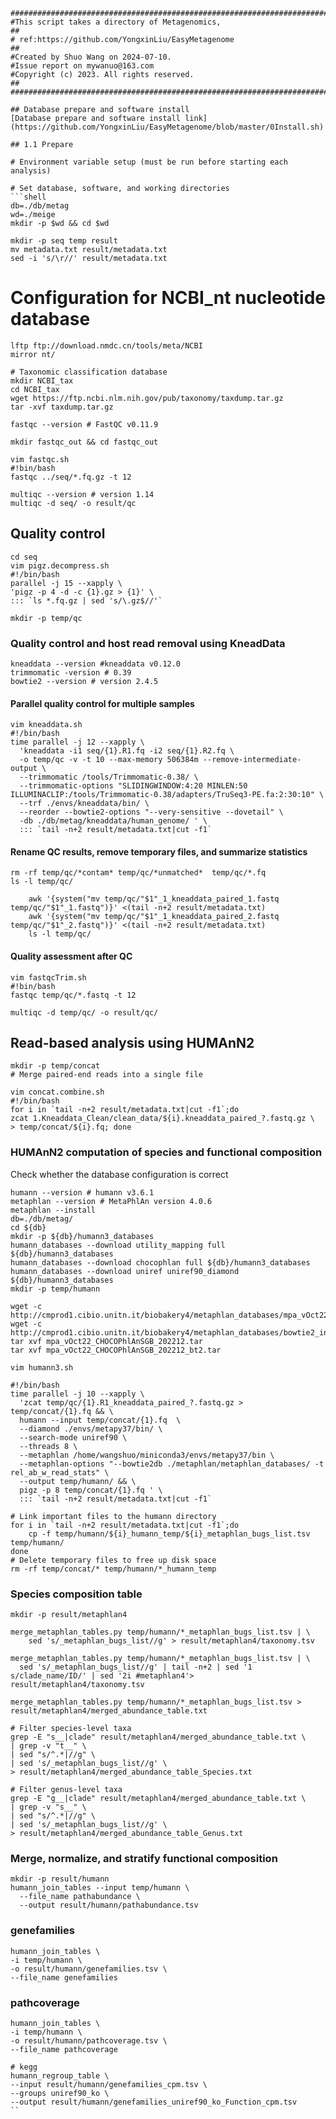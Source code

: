 ```shell
##########################################################################
#This script takes a directory of Metagenomics,
##
# ref:https://github.com/YongxinLiu/EasyMetagenome
##
#Created by Shuo Wang on 2024-07-10.
#Issue report on mywanuo@163.com
#Copyright (c) 2023. All rights reserved.
##
#######################################################################

## Database prepare and software install
[Database prepare and software install link](https://github.com/YongxinLiu/EasyMetagenome/blob/master/0Install.sh)

## 1.1 Prepare

# Environment variable setup (must be run before starting each analysis)

# Set database, software, and working directories
```shell
db=./db/metag
wd=./meige
mkdir -p $wd && cd $wd
```

```shell
mkdir -p seq temp result
mv metadata.txt result/metadata.txt
sed -i 's/\r//' result/metadata.txt
```

# Configuration for NCBI_nt nucleotide database
```shell
lftp ftp://download.nmdc.cn/tools/meta/NCBI
mirror nt/
```

```shell
# Taxonomic classification database
mkdir NCBI_tax
cd NCBI_tax
wget https://ftp.ncbi.nlm.nih.gov/pub/taxonomy/taxdump.tar.gz
tar -xvf taxdump.tar.gz
```

```shell
fastqc --version # FastQC v0.11.9
```

```shell
mkdir fastqc_out && cd fastqc_out

vim fastqc.sh
#!bin/bash
fastqc ../seq/*.fq.gz -t 12

multiqc --version # version 1.14
multiqc -d seq/ -o result/qc
```

## Quality control
```shell
cd seq
vim pigz.decompress.sh
#!/bin/bash
parallel -j 15 --xapply \
'pigz -p 4 -d -c {1}.gz > {1}' \
::: `ls *.fq.gz | sed 's/\.gz$//'`

mkdir -p temp/qc
```

### Quality control and host read removal using KneadData

```shell
kneaddata --version #kneaddata v0.12.0
trimmomatic -version # 0.39
bowtie2 --version # version 2.4.5
```

#### Parallel quality control for multiple samples

```shell
vim kneaddata.sh
#!/bin/bash
time parallel -j 12 --xapply \
  'kneaddata -i1 seq/{1}.R1.fq -i2 seq/{1}.R2.fq \
  -o temp/qc -v -t 10 --max-memory 506384m --remove-intermediate-output \
  --trimmomatic /tools/Trimmomatic-0.38/ \
  --trimmomatic-options "SLIDINGWINDOW:4:20 MINLEN:50 ILLUMINACLIP:/tools/Trimmomatic-0.38/adapters/TruSeq3-PE.fa:2:30:10" \
  --trf ./envs/kneaddata/bin/ \
  --reorder --bowtie2-options "--very-sensitive --dovetail" \
  -db ./db/metag/kneaddata/human_genome/ ' \
  ::: `tail -n+2 result/metadata.txt|cut -f1`
```

#### Rename QC results, remove temporary files, and summarize statistics
```shell
rm -rf temp/qc/*contam* temp/qc/*unmatched*  temp/qc/*.fq
ls -l temp/qc/
```
```shell
    awk '{system("mv temp/qc/"$1"_1_kneaddata_paired_1.fastq temp/qc/"$1"_1.fastq")}' <(tail -n+2 result/metadata.txt)
    awk '{system("mv temp/qc/"$1"_1_kneaddata_paired_2.fastq temp/qc/"$1"_2.fastq")}' <(tail -n+2 result/metadata.txt)
    ls -l temp/qc/
```

#### Quality assessment after QC

```shell
vim fastqcTrim.sh
#!bin/bash
fastqc temp/qc/*.fastq -t 12

multiqc -d temp/qc/ -o result/qc/
```

## Read-based analysis using HUMAnN2

```shell
mkdir -p temp/concat
# Merge paired-end reads into a single file

vim concat.combine.sh
#!/bin/bash
for i in `tail -n+2 result/metadata.txt|cut -f1`;do 
zcat 1.Kneaddata_Clean/clean_data/${i}.kneaddata_paired_?.fastq.gz \
> temp/concat/${i}.fq; done
```

### HUMAnN2 computation of species and functional composition

Check whether the database configuration is correct
```shell
humann --version # humann v3.6.1
metaphlan --version # MetaPhlAn version 4.0.6
metaphlan --install
db=./db/metag/
cd ${db}
mkdir -p ${db}/humann3_databases
humann_databases --download utility_mapping full ${db}/humann3_databases
humann_databases --download chocophlan full ${db}/humann3_databases
humann_databases --download uniref uniref90_diamond ${db}/humann3_databases
mkdir -p temp/humann

wget -c http://cmprod1.cibio.unitn.it/biobakery4/metaphlan_databases/mpa_vOct22_CHOCOPhlAnSGB_202212.tar
wget -c http://cmprod1.cibio.unitn.it/biobakery4/metaphlan_databases/bowtie2_indexes/mpa_vOct22_CHOCOPhlAnSGB_202212_bt2.tar
tar xvf mpa_vOct22_CHOCOPhlAnSGB_202212.tar
tar xvf mpa_vOct22_CHOCOPhlAnSGB_202212_bt2.tar
```

```shell
vim humann3.sh

#!/bin/bash
time parallel -j 10 --xapply \
  'zcat temp/qc/{1}.R1_kneaddata_paired_?.fastq.gz > temp/concat/{1}.fq && \
  humann --input temp/concat/{1}.fq  \
  --diamond ./envs/metapy37/bin/ \
  --search-mode uniref90 \
  --threads 8 \
  --metaphlan /home/wangshuo/miniconda3/envs/metapy37/bin \
  --metaphlan-options "--bowtie2db ./metaphlan/metaphlan_databases/ -t rel_ab_w_read_stats" \
  --output temp/humann/ && \
  pigz -p 8 temp/concat/{1}.fq ' \
  ::: `tail -n+2 result/metadata.txt|cut -f1`

# Link important files to the humann directory
for i in `tail -n+2 result/metadata.txt|cut -f1`;do 
    cp -f temp/humann/${i}_humann_temp/${i}_metaphlan_bugs_list.tsv temp/humann/
done    
# Delete temporary files to free up disk space
rm -rf temp/concat/* temp/humann/*_humann_temp
```

### Species composition table
```shell
mkdir -p result/metaphlan4

merge_metaphlan_tables.py temp/humann/*_metaphlan_bugs_list.tsv | \
    sed 's/_metaphlan_bugs_list//g' > result/metaphlan4/taxonomy.tsv

merge_metaphlan_tables.py temp/humann/*_metaphlan_bugs_list.tsv | \
  sed 's/_metaphlan_bugs_list//g' | tail -n+2 | sed '1 s/clade_name/ID/' | sed '2i #metaphlan4'> result/metaphlan4/taxonomy.tsv

merge_metaphlan_tables.py temp/humann/*_metaphlan_bugs_list.tsv > result/metaphlan4/merged_abundance_table.txt

# Filter species-level taxa
grep -E "s__|clade" result/metaphlan4/merged_abundance_table.txt \
| grep -v "t__" \
| sed "s/^.*|//g" \
| sed 's/_metaphlan_bugs_list//g' \
> result/metaphlan4/merged_abundance_table_Species.txt

# Filter genus-level taxa
grep -E "g__|clade" result/metaphlan4/merged_abundance_table.txt \
| grep -v "s__" \
| sed "s/^.*|//g" \
| sed 's/_metaphlan_bugs_list//g' \
> result/metaphlan4/merged_abundance_table_Genus.txt
```

### Merge, normalize, and stratify functional composition
```shell
mkdir -p result/humann
humann_join_tables --input temp/humann \
  --file_name pathabundance \
  --output result/humann/pathabundance.tsv
```


### genefamilies
```shell
humann_join_tables \
-i temp/humann \
-o result/humann/genefamilies.tsv \
--file_name genefamilies
```

### pathcoverage
```shell
humann_join_tables \
-i temp/humann \
-o result/humann/pathcoverage.tsv \
--file_name pathcoverage
```

```shell
# kegg
humann_regroup_table \
--input result/humann/genefamilies_cpm.tsv \
--groups uniref90_ko \
--output result/humann/genefamilies_uniref90_ko_Function_cpm.tsv
``